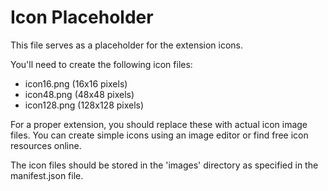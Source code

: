 # Icon Placeholder

This file serves as a placeholder for the extension icons.

You'll need to create the following icon files:
- icon16.png (16x16 pixels)
- icon48.png (48x48 pixels)
- icon128.png (128x128 pixels)

For a proper extension, you should replace these with actual icon image files.
You can create simple icons using an image editor or find free icon resources online.

The icon files should be stored in the 'images' directory as specified in the manifest.json file. 